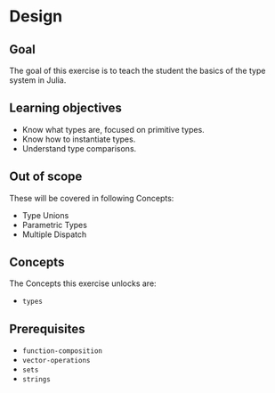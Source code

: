 # Design

## Goal

The goal of this exercise is to teach the student the basics of the type system in Julia.

## Learning objectives

- Know what types are, focused on primitive types.
- Know how to instantiate types.
- Understand type comparisons.

## Out of scope

These will be covered in following Concepts:

- Type Unions
- Parametric Types
- Multiple Dispatch

## Concepts

The Concepts this exercise unlocks are:

- `types`

## Prerequisites

- `function-composition`
- `vector-operations`
- `sets`
- `strings`

